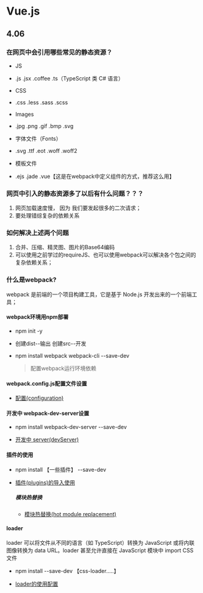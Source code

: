 # Vue.js

## 4.06

### 在网页中会引用哪些常见的静态资源？
+ JS
 - .js  .jsx  .coffee  .ts（TypeScript  类 C# 语言）
+ CSS
 - .css  .less   .sass  .scss
+ Images
 - .jpg   .png   .gif   .bmp   .svg
+ 字体文件（Fonts）
 - .svg   .ttf   .eot   .woff   .woff2
+ 模板文件
 - .ejs   .jade  .vue【这是在webpack中定义组件的方式，推荐这么用】

### 网页中引入的静态资源多了以后有什么问题？？？
1. 网页加载速度慢， 因为 我们要发起很多的二次请求；
2. 要处理错综复杂的依赖关系

### 如何解决上述两个问题
1. 合并、压缩、精灵图、图片的Base64编码
2. 可以使用之前学过的requireJS、也可以使用webpack可以解决各个包之间的复杂依赖关系；

### 什么是webpack?
webpack 是前端的一个项目构建工具，它是基于 Node.js 开发出来的一个前端工具；

#### webpack环境用npm部署

- npm init -y

- 创建dist--输出 创建src--开发

- npm install webpack webpack-cli --save-dev
  >配置webpack运行环境依赖 

#### webpack.config.js配置文件设置

- [配置(configuration)](https://webpack.docschina.org/concepts/configuration)

#### 开发中 webpack-dev-server设置

- npm install webpack-dev-server --save-dev

- [开发中 server(devServer)](https://webpack.docschina.org/configuration/dev-server/)

#### 插件的使用

- npm install 【一些插件】 --save-dev

- [插件(plugins)的导入使用](https://webpack.docschina.org/configuration/plugins/)

    ##### 模块热替换

    - [模块热替换(hot module replacement)](https://webpack.docschina.org/concepts/hot-module-replacement/)

#### loader

loader 可以将文件从不同的语言（如 TypeScript）转换为 JavaScript 或将内联图像转换为 data URL。loader 甚至允许直接在 JavaScript 模块中 import CSS文件

- npm install --save-dev 【css-loader.....】

- [loader的使用配置](https://webpack.docschina.org/concepts/loaders/#%E4%BD%BF%E7%94%A8-loader)

